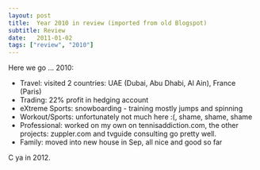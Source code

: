 ```yaml
---
layout: post
title:  Year 2010 in review (imported from old Blogspot)
subtitle: Review
date:   2011-01-02
tags: ["review", "2010"]
---
```


Here we go ... 2010:

 * Travel: visited 2 countries: UAE (Dubai, Abu Dhabi, Al Ain), France (Paris)
 * Trading: 22% profit in hedging account
 * eXtreme Sports: snowboarding - training mostly jumps and spinning
 * Workout/Sports: unfortunately not much here :(, shame, shame, shame
 * Professional: worked on my own on tennisaddiction.com, the other projects: zuppler.com and tvguide consulting go pretty well.
 * Family: moved into new house in Sep, all nice and good so far

C ya in 2012.
